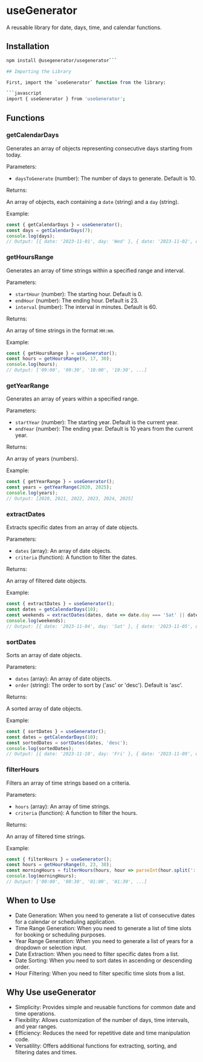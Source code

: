 # useGenerator

A reusable library for date, days, time, and calendar functions.

## Installation

```bash
npm install @usegenerator/usegenerator```

## Importing the Library

First, import the `useGenerator` function from the library:

```javascript
import { useGenerator } from 'useGenerator';
```

## Functions

### getCalendarDays

Generates an array of objects representing consecutive days starting from today.

Parameters:

- `daysToGenerate` (number): The number of days to generate. Default is 10.

Returns:

An array of objects, each containing a `date` (string) and a `day` (string).

Example:

```javascript
const { getCalendarDays } = useGenerator();
const days = getCalendarDays(7);
console.log(days);
// Output: [{ date: '2023-11-01', day: 'Wed' }, { date: '2023-11-02', day: 'Thu' }, ...]
```

### getHoursRange

Generates an array of time strings within a specified range and interval.

Parameters:

- `startHour` (number): The starting hour. Default is 0.
- `endHour` (number): The ending hour. Default is 23.
- `interval` (number): The interval in minutes. Default is 60.

Returns:

An array of time strings in the format `HH:mm`.

Example:

```javascript
const { getHoursRange } = useGenerator();
const hours = getHoursRange(9, 17, 30);
console.log(hours);
// Output: ['09:00', '09:30', '10:00', '10:30', ...]
```

### getYearRange

Generates an array of years within a specified range.

Parameters:

- `startYear` (number): The starting year. Default is the current year.
- `endYear` (number): The ending year. Default is 10 years from the current year.

Returns:

An array of years (numbers).

Example:

```javascript
const { getYearRange } = useGenerator();
const years = getYearRange(2020, 2025);
console.log(years);
// Output: [2020, 2021, 2022, 2023, 2024, 2025]
```

### extractDates

Extracts specific dates from an array of date objects.

Parameters:

- `dates` (array): An array of date objects.
- `criteria` (function): A function to filter the dates.

Returns:

An array of filtered date objects.

Example:

```javascript
const { extractDates } = useGenerator();
const dates = getCalendarDays(10);
const weekends = extractDates(dates, date => date.day === 'Sat' || date.day === 'Sun');
console.log(weekends);
// Output: [{ date: '2023-11-04', day: 'Sat' }, { date: '2023-11-05', day: 'Sun' }, ...]
```

### sortDates

Sorts an array of date objects.

Parameters:

- `dates` (array): An array of date objects.
- `order` (string): The order to sort by ('asc' or 'desc'). Default is 'asc'.

Returns:

A sorted array of date objects.

Example:

```javascript
const { sortDates } = useGenerator();
const dates = getCalendarDays(10);
const sortedDates = sortDates(dates, 'desc');
console.log(sortedDates);
// Output: [{ date: '2023-11-10', day: 'Fri' }, { date: '2023-11-09', day: 'Thu' }, ...]
```

### filterHours

Filters an array of time strings based on a criteria.

Parameters:

- `hours` (array): An array of time strings.
- `criteria` (function): A function to filter the hours.

Returns:

An array of filtered time strings.

Example:

```javascript
const { filterHours } = useGenerator();
const hours = getHoursRange(0, 23, 30);
const morningHours = filterHours(hours, hour => parseInt(hour.split(':')[0]) < 12);
console.log(morningHours);
// Output: ['00:00', '00:30', '01:00', '01:30', ...]
```

## When to Use

- Date Generation: When you need to generate a list of consecutive dates for a calendar or scheduling application.
- Time Range Generation: When you need to generate a list of time slots for booking or scheduling purposes.
- Year Range Generation: When you need to generate a list of years for a dropdown or selection input.
- Date Extraction: When you need to filter specific dates from a list.
- Date Sorting: When you need to sort dates in ascending or descending order.
- Hour Filtering: When you need to filter specific time slots from a list.

## Why Use useGenerator

- Simplicity: Provides simple and reusable functions for common date and time operations.
- Flexibility: Allows customization of the number of days, time intervals, and year ranges.
- Efficiency: Reduces the need for repetitive date and time manipulation code.
- Versatility: Offers additional functions for extracting, sorting, and filtering dates and times.

